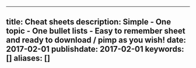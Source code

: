 ---
title: Cheat sheets
description: Simple - One topic - One bullet lists - Easy to remember sheet and ready to download / pimp as you wish!
date: 2017-02-01
publishdate: 2017-02-01
keywords: []
aliases: []
----